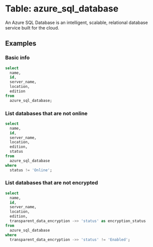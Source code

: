 # Table: azure_sql_database

An Azure SQL Database is an intelligent, scalable, relational database service built for the cloud.

## Examples

### Basic info

```sql
select
  name,
  id,
  server_name,
  location,
  edition
from
  azure_sql_database;
```


### List databases that are not online

```sql
select
  name,
  id,
  server_name,
  location,
  edition,
  status
from
  azure_sql_database
where
  status != 'Online';
```


### List databases that are not encrypted

```sql
select
  name,
  id,
  server_name,
  location,
  edition,
  transparent_data_encryption ->> 'status' as encryption_status
from
  azure_sql_database
where
  transparent_data_encryption ->> 'status' != 'Enabled';
```
